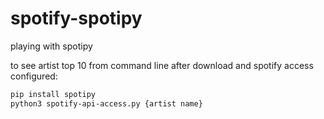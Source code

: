 # spotify-spotipy
playing with spotipy



to see artist top 10 from command line after download and spotify access configured:

```bash
pip install spotipy
python3 spotify-api-access.py {artist name}
```
